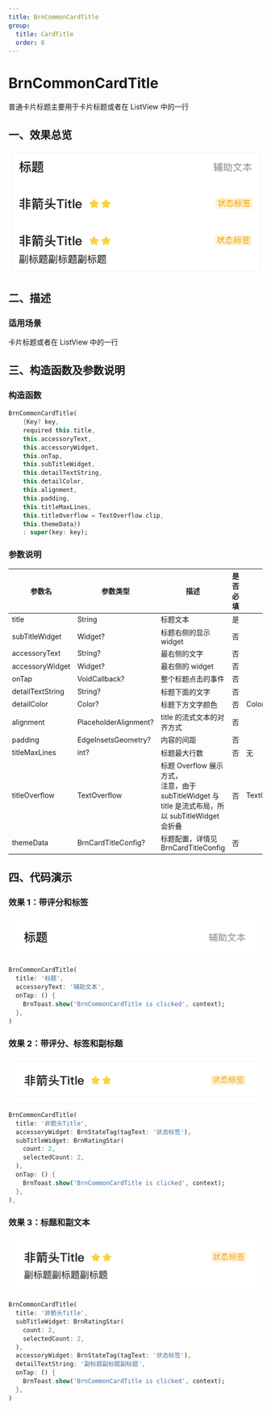 ```yaml
---
title: BrnCommonCardTitle
group:
  title: CardTitle
  order: 8
---
```


# BrnCommonCardTitle

普通卡片标题主要用于卡片标题或者在 ListView 中的一行

## 一、效果总览

<img src="./img/BrnCommonCardTitleIntro.png"  />

## 二、描述

### 适用场景

卡片标题或者在 ListView 中的一行

## 三、构造函数及参数说明

### 构造函数

```dart
BrnCommonCardTitle(
    {Key? key,
    required this.title,
    this.accessoryText,
    this.accessoryWidget,
    this.onTap,
    this.subTitleWidget,
    this.detailTextString,
    this.detailColor,
    this.alignment,
    this.padding,
    this.titleMaxLines,
    this.titleOverflow = TextOverflow.clip,
    this.themeData})
    : super(key: key);
```

### 参数说明

| **参数名**       | **参数类型**          | **描述**                                                     | **是否必填** | **默认值**        |
| ---------------- | --------------------- | ------------------------------------------------------------ | ------------ | ----------------- |
| title            | String                | 标题文本                                                     | 是           |                   |
| subTitleWidget   | Widget?               | 标题右侧的显示 widget                                        | 否           |                   |
| accessoryText    | String?               | 最右侧的文字                                                 | 否           |                   |
| accessoryWidget  | Widget?               | 最右侧的 widget                                              | 否           |                   |
| onTap            | VoidCallback?         | 整个标题点击的事件                                           | 否           |                   |
| detailTextString | String?               | 标题下面的文字                                               | 否           |                   |
| detailColor      | Color?                | 标题下方文字颜色                                             | 否           | Color(0xFF222222) |
| alignment        | PlaceholderAlignment? | title 的流式文本的对齐方式                                   | 否           |                   |
| padding          | EdgeInsetsGeometry?   | 内容的间距                                                   | 否           |                   |
| titleMaxLines    | int?                  | 标题最大行数                                                 | 否           | 无                |
| titleOverflow    | TextOverflow          | 标题 Overflow 展示方式，<br>注意，由于 subTitleWidget 与 title 是流式布局，所以 subTitleWidget 会折叠 | 否           | TextOverflow.clip |
| themeData        | BrnCardTitleConfig?   | 标题配置，详情见 BrnCardTitleConfig                          | 否           |                   |

## 四、代码演示

### 效果 1：带评分和标签

<img src="./img/BrnCommonCardTitleDemo1.png" style="zoom:50%;" />

```dart
BrnCommonCardTitle(
  title: '标题',
  accessoryText: '辅助文本',
  onTap: () {
    BrnToast.show('BrnCommonCardTitle is clicked', context);
  },
)
```

### 效果 2：带评分、标签和副标题

<img src="./img/BrnCommonCardTitleDemo2.png" style="zoom:50%;" />

```dart
BrnCommonCardTitle(
  title: '非箭头Title',
  accessoryWidget: BrnStateTag(tagText: '状态标签'),
  subTitleWidget: BrnRatingStar(
    count: 2,
    selectedCount: 2,
  ),
  onTap: () {
    BrnToast.show('BrnCommonCardTitle is clicked', context);
  },
),
```

### 效果 3：标题和副文本

<img src="./img/BrnCommonCardTitleDemo3.png" style="zoom:50%;" />

```dart
BrnCommonCardTitle(
  title: '非箭头Title',
  subTitleWidget: BrnRatingStar(
    count: 2,
    selectedCount: 2,
  ),
  accessoryWidget: BrnStateTag(tagText: '状态标签'),
  detailTextString: '副标题副标题副标题',
  onTap: () {
    BrnToast.show('BrnCommonCardTitle is clicked', context);
  },
)
```
